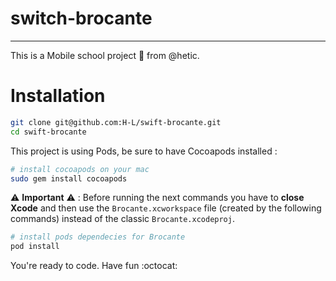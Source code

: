 # switch-brocante
---

This is a Mobile school project 🎒 from @hetic.

# Installation

``` bash
git clone git@github.com:H-L/swift-brocante.git
cd swift-brocante
```

This project is using Pods, be sure to have Cocoapods installed :

``` bash
# install cocoapods on your mac
sudo gem install cocoapods
```

:warning: **Important** :warning: : Before running the next commands you have to **close Xcode** and then use the `Brocante.xcworkspace` file (created by the following commands) instead of the classic `Brocante.xcodeproj`.

``` bash
# install pods dependecies for Brocante
pod install
```

You're ready to code. Have fun :octocat: